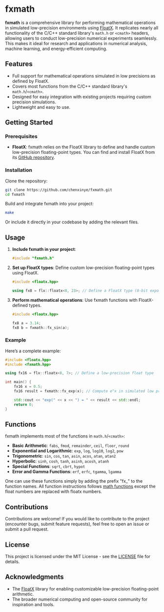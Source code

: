 # fxmath

**fxmath** is a comprehensive library for performing mathematical operations in simulated low-precision environments using [FloatX](https://github.com/oprecomp/FloatX). It replicates nearly all functionality of the C/C++ standard library's `math.h` or `<cmath>` headers, allowing users to conduct low-precision numerical experiments seamlessly. This makes it ideal for research and applications in numerical analysis, machine learning, and energy-efficient computing.

## Features

- Full support for mathematical operations simulated in low precisions as defined by FloatX.
- Covers most functions from the C/C++ standard library's `math.h`/`<cmath>`.
- Designed for easy integration with existing projects requiring custom precision simulations.
- Lightweight and easy to use.

## Getting Started

### Prerequisites

- **FloatX**: fxmath relies on the FloatX library to define and handle custom low-precision floating-point types. You can find and install FloatX from its [GitHub repository](https://github.com/oprecomp/FloatX).

### Installation

Clone the repository:
```bash
git clone https://github.com/chenxinye/fxmath.git
cd fxmath
```

Build and integrate fxmath into your project:
```bash
make
```

Or include it directly in your codebase by adding the relevant files.

## Usage

1. **Include fxmath in your project**:
   ```cpp
   #include "fxmath.h"
   ```

2. **Set up FloatX types**:
   Define custom low-precision floating-point types using FloatX.
   ```cpp
   #include <floatx.hpp>

   using fx8 = flx::floatx<8, 23>; // Define a FloatX type (8-bit exponent, 23-bit mantissa)
   ```

3. **Perform mathematical operations**:
   Use fxmath functions with FloatX-defined types.
   ```cpp
   #include <floatx.hpp>

   fx8 a = 3.14;
   fx8 b = fxmath::fx_sin(a);
   ```

### Example

Here’s a complete example:
```cpp
#include <floatx.hpp>
#include <fxmath.hpp>

using fx16 = flx::floatx<8, 7>; // Define a low-precision float type

int main() {
    fx16 x = 0.5;
    fx16 result = fxmath::fx_exp(x); // Compute e^x in simulated low precision

    std::cout << "exp(" << x << ") = " << result << std::endl;
    return 0;
}
```

## Functions

fxmath implements most of the functions in `math.h`/`<cmath>`:

- **Basic Arithmetic**: `fabs`, `fmod`, `remainder`, `ceil`, `floor`, `round`
- **Exponential and Logarithmic**: `exp`, `log`, `log10`, `log2`, `pow`
- **Trigonometric**: `sin`, `cos`, `tan`, `asin`, `acos`, `atan`, `atan2`
- **Hyperbolic**: `sinh`, `cosh`, `tanh`, `asinh`, `acosh`, `atanh`
- **Special Functions**: `sqrt`, `cbrt`, `hypot`
- **Error and Gamma Functions**: `erf`, `erfc`, `tgamma`, `lgamma`

One can use these functions simply by adding the prefix "fx_" to the function names.
All function instructions follows [math functions](https://en.cppreference.com/w/cpp/header/cmath) except the float numbers are replaced with floatx numbers. 

## Contributions

Contributions are welcome! If you would like to contribute to the project (encounter bugs, submit feature requests), feel free to open an issue or submit a pull request.

## License

This project is licensed under the MIT License - see the [LICENSE](LICENSE) file for details.

## Acknowledgments

- The [FloatX](https://github.com/oprecomp/FloatX) library for enabling customizable low-precision floating-point arithmetic.
- The broader numerical computing and open-source community for inspiration and tools.